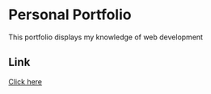 # Personal Portfolio
This portfolio displays my knowledge of web development
## Link
[Click here](https://www.devinthedev.com/)
